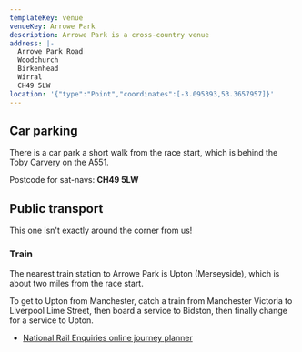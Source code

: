 ```yaml
---
templateKey: venue
venueKey: Arrowe Park
description: Arrowe Park is a cross-country venue
address: |-
  Arrowe Park Road
  Woodchurch
  Birkenhead
  Wirral
  CH49 5LW
location: '{"type":"Point","coordinates":[-3.095393,53.3657957]}'
---
```

## Car parking

There is a car park a short walk from the race start, which is behind the Toby Carvery on the A551. 

Postcode for sat-navs: **CH49 5LW**

## Public transport

This one isn't exactly around the corner from us!

### Train

The nearest train station to Arrowe Park is Upton (Merseyside), which is about two miles from the race start.

To get to Upton from Manchester, catch a train from Manchester Victoria to Liverpool Lime Street, then board a service to Bidston, then finally change for a service to Upton.

* [National Rail Enquiries online journey planner](http://ojp.nationalrail.co.uk/service/planjourney/search)
